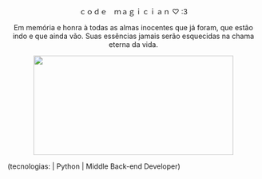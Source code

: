 <p style="text-align: center;">ｃｏｄｅ　ｍａｇｉｃｉａｎ ♡ :3</p>
<p style="text-align: center;">Em memória e honra à todas as almas inocentes que já foram, que estão indo e que ainda vão. Suas essências jamais serão esquecidas na chama eterna da vida.</p>

<div style="text-align: center;">
  <img src="https://blogger.googleusercontent.com/img/b/R29vZ2xl/AVvXsEiJZt1GH55C-YWqQ9Dy_Qh9bUVJ6aSUdKx4TG9M-JMnPZIFXcw_fJyK99jaoiQSAIJFBelr8YiQNJW4WwVSCc_PNpYS41znaK6vHHUkTfFAsE6wCUKlOTo6Q4GG-FzfHdyzNqNtzuoFCQ8/s1600/rsz_1il_fullxfull1600901383_f1cb.jpg" width="400" height="200">
</div>

(tecnologias: | Python | Middle Back-end Developer)
